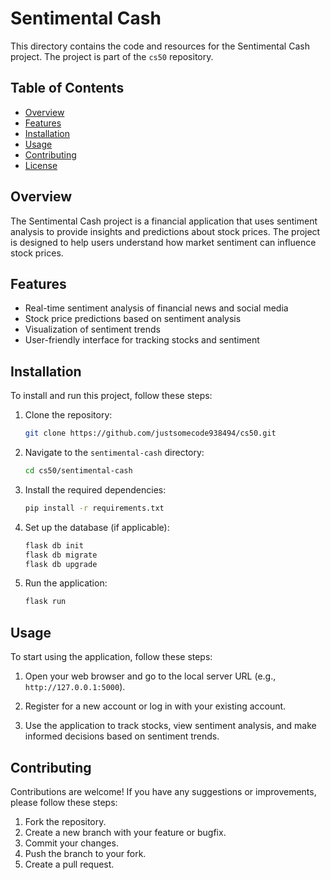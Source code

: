 # Sentimental Cash

This directory contains the code and resources for the Sentimental Cash project. The project is part of the `cs50` repository.

## Table of Contents
- [Overview](#overview)
- [Features](#features)
- [Installation](#installation)
- [Usage](#usage)
- [Contributing](#contributing)
- [License](#license)

## Overview
The Sentimental Cash project is a financial application that uses sentiment analysis to provide insights and predictions about stock prices. The project is designed to help users understand how market sentiment can influence stock prices.

## Features
- Real-time sentiment analysis of financial news and social media
- Stock price predictions based on sentiment analysis
- Visualization of sentiment trends
- User-friendly interface for tracking stocks and sentiment

## Installation
To install and run this project, follow these steps:

1. Clone the repository:
    ```sh
    git clone https://github.com/justsomecode938494/cs50.git
    ```

2. Navigate to the `sentimental-cash` directory:
    ```sh
    cd cs50/sentimental-cash
    ```

3. Install the required dependencies:
    ```sh
    pip install -r requirements.txt
    ```

4. Set up the database (if applicable):
    ```sh
    flask db init
    flask db migrate
    flask db upgrade
    ```

5. Run the application:
    ```sh
    flask run
    ```

## Usage
To start using the application, follow these steps:

1. Open your web browser and go to the local server URL (e.g., `http://127.0.0.1:5000`).

2. Register for a new account or log in with your existing account.

3. Use the application to track stocks, view sentiment analysis, and make informed decisions based on sentiment trends.

## Contributing
Contributions are welcome! If you have any suggestions or improvements, please follow these steps:

1. Fork the repository.
2. Create a new branch with your feature or bugfix.
3. Commit your changes.
4. Push the branch to your fork.
5. Create a pull request.

